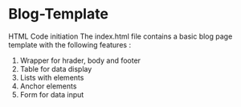 # Blog-Template
HTML Code initiation
The index.html file contains a basic blog page template with the following features :
1. Wrapper for hrader, body and footer
2. Table for data display 
3. Lists with elements
4. Anchor elements
5. Form for data input
